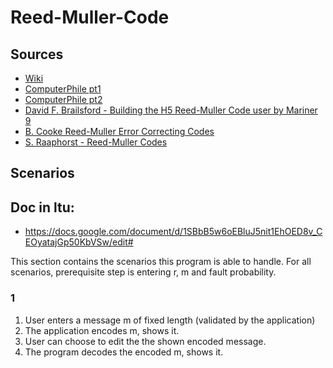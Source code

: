 # Reed-Muller-Code

## Sources

- [Wiki](https://en.wikipedia.org/wiki/Reed%E2%80%93Muller_code)
- [ComputerPhile pt1](https://www.youtube.com/watch?v=NRv3HMEyuDE)
- [ComputerPhile pt2](https://www.youtube.com/watch?v=CtOCqKpti7s)
- [David F. Brailsford - Building the H5 Reed-Muller Code user by Mariner 9](http://www.eprg.org/computerphile/h5code.pdf)
- [B. Cooke Reed-Muller Error Correcting Codes](http://citeseerx.ist.psu.edu/viewdoc/download?doi=10.1.1.208.440&rep=rep1&type=pdf)
- [S. Raaphorst - Reed-Muller Codes](https://github.com/sraaphorst/reedmuller_py/blob/master/reed_muller.pdf)

## Scenarios

## Doc in ltu:
- https://docs.google.com/document/d/1SBbB5w6oEBluJ5nit1EhOED8v_CEOyatajGp50KbVSw/edit#

This section contains the scenarios this program is able to handle.
For all scenarios, prerequisite step is entering r, m and fault probability.

### 1

1. User enters a message m of fixed length (validated by the application)
2. The application encodes m, shows it.
3. User can choose to edit the the shown encoded message.
4. The program decodes the encoded m, shows it.
